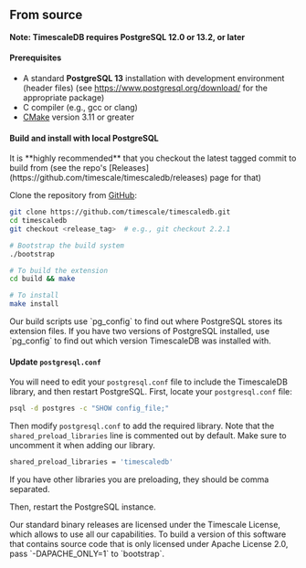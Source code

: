 ## From source [](installation-source)

**Note: TimescaleDB requires PostgreSQL 12.0 or 13.2, or later**

#### Prerequisites

- A standard **PostgreSQL 13** installation with development environment (header files) (see https://www.postgresql.org/download/ for the appropriate package)
- C compiler (e.g., gcc or clang)
- [CMake][] version 3.11 or greater

#### Build and install with local PostgreSQL
<highlight type="tip">
It is **highly recommended** that you checkout the latest
tagged commit to build from (see the repo's [Releases](https://github.com/timescale/timescaledb/releases) page for that)
</highlight>

Clone the repository from [GitHub][github-timescale]:
```bash
git clone https://github.com/timescale/timescaledb.git
cd timescaledb
git checkout <release_tag>  # e.g., git checkout 2.2.1

# Bootstrap the build system
./bootstrap

# To build the extension
cd build && make

# To install
make install
```

<highlight type="warning">
 Our build scripts use `pg_config` to find out where PostgreSQL
stores its extension files. If you have two versions of PostgreSQL
installed, use `pg_config` to find out which version TimescaleDB was
installed with.
</highlight>

#### Update `postgresql.conf`

You will need to edit your `postgresql.conf` file to include
the TimescaleDB library, and then restart PostgreSQL. First, locate your
`postgresql.conf` file:

```bash
psql -d postgres -c "SHOW config_file;"
```

Then modify `postgresql.conf` to add the required library.  Note that
the `shared_preload_libraries` line is commented out by default.
Make sure to uncomment it when adding our library.

```bash
shared_preload_libraries = 'timescaledb'
```
<highlight type="tip">
If you have other libraries you are preloading, they should be comma separated.
</highlight>

Then, restart the PostgreSQL instance.

<highlight type="tip">
Our standard binary releases are licensed under the Timescale License,
which allows to use all our capabilities.
To build a version of this software that contains
source code that is only licensed under Apache License 2.0, pass `-DAPACHE_ONLY=1`
to `bootstrap`.
</highlight>

[CMake]: https://cmake.org/
[github-timescale]: https://github.com/timescale/timescaledb
